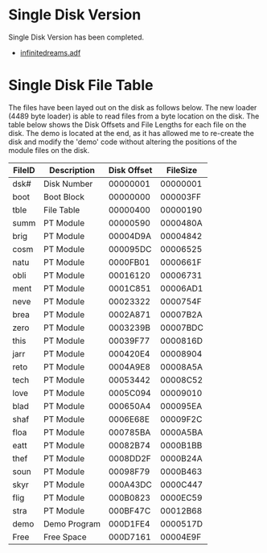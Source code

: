 
# Single Disk Version
Single Disk Version has been completed. 
   - [infinitedreams.adf](../diskimages/infinitedreams.adf)

# Single Disk File Table
The files have been layed out on the disk as follows below.
The new loader (4489 byte loader) is able to read files from a byte location on the disk. The table below shows the Disk Offsets and File Lengths for each file on the disk.
The demo is located at the end, as it has allowed me to re-create the disk and modify the 'demo' code without altering the positions of the module files on the disk.

|FileID|Description|Disk Offset|FileSize|
|------|-----------|-----------|--------|
|dsk#|Disk Number |00000001|00000001|
|boot|Boot Block  |00000000|000003FF|
|tble|File Table  |00000400|00000190|
|summ|PT Module   |00000590|0000480A|
|brig|PT Module   |00004D9A|00004842|
|cosm|PT Module   |000095DC|00006525|
|natu|PT Module   |0000FB01|0000661F|
|obli|PT Module   |00016120|00006731|
|ment|PT Module   |0001C851|00006AD1|
|neve|PT Module   |00023322|0000754F|
|brea|PT Module   |0002A871|00007B2A|
|zero|PT Module   |0003239B|00007BDC|
|this|PT Module   |00039F77|0000816D|
|jarr|PT Module   |000420E4|00008904|
|reto|PT Module   |0004A9E8|00008A5A|
|tech|PT Module   |00053442|00008C52|
|love|PT Module   |0005C094|00009010|
|blad|PT Module   |000650A4|000095EA|
|shaf|PT Module   |0006E68E|00009F2C|
|floa|PT Module   |000785BA|0000A5BA|
|eatt|PT Module   |00082B74|0000B1BB|
|thef|PT Module   |0008DD2F|0000B24A|
|soun|PT Module   |00098F79|0000B463|
|skyr|PT Module   |000A43DC|0000C447|
|flig|PT Module   |000B0823|0000EC59|
|stra|PT Module   |000BF47C|00012B68|
|demo|Demo Program|000D1FE4|0000517D|
|Free|Free Space  |000D7161|00004E9F|








